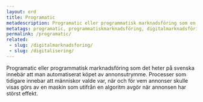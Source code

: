 ```yaml
---
layout: ord
title: Programatic
metadescription: Programatic eller programmatisk marknadsföring som en kan kalla det på svenska innebär att man automatiserat köpet av annonsutrymme.
metatags: programatic, programmatiskmarknadsföring, digitalmarknadsföring
permalink: /programatic/
related:
 - slug: /digitalmarknadsforing/
 - slug: /digitalisering/
---
```


Programatic eller programmatisk marknadsföring som det heter på svenska innebär att man automatiserat köpet av annonsutrymme. Processer som tidigare innebar att människor valde var, när och för vem annonser skulle visas görs av en maskin som utifrån en algoritm avgör när annonsen har störst effekt.